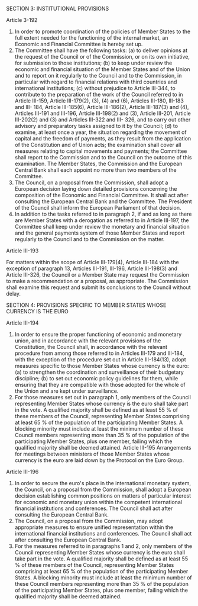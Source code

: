 SECTION 3: INSTITUTIONAL PROVISIONS

Article 3-192
1. In order to promote coordination of the policies of Member States to the full extent needed for
the functioning of the internal market, an Economic and Financial Committee is hereby set up.
2. The Committee shall have the following tasks:
(a) to deliver opinions at the request of the Council or of the Commission, or on its own initiative,
for submission to those institutions;
(b) to keep under review the economic and financial situation of the Member States and of the
Union and to report on it regularly to the Council and to the Commission, in particular with
regard to financial relations with third countries and international institutions;
(c) without prejudice to Article III-344, to contribute to the preparation of the work of the Council
referred to in Article III-159, Article III-179(2), (3), (4) and (6), Articles III-180, III-183 and III-
184, Article III-185(6), Article III-186(2), Article III-187(3) and (4), Articles III-191 and III-196,
Article III-198(2) and (3), Article III-201, Article III-202(2) and (3) and Articles III-322 and III-
326, and to carry out other advisory and preparatory tasks assigned to it by the Council;
(d) to examine, at least once a year, the situation regarding the movement of capital and the freedom
of payments, as they result from the application of the Constitution and of Union acts; the
examination shall cover all measures relating to capital movements and payments; the Committee
shall report to the Commission and to the Council on the outcome of this examination.
The Member States, the Commission and the European Central Bank shall each appoint no more
than two members of the Committee.
3. The Council, on a proposal from the Commission, shall adopt a European decision laying down
detailed provisions concerning the composition of the Economic and Financial Committee. It shall
act after consulting the European Central Bank and the Committee. The President of the Council shall
inform the European Parliament of that decision.
4. In addition to the tasks referred to in paragraph 2, if and as long as there are Member States with
a derogation as referred to in Article III-197, the Committee shall keep under review the monetary
and financial situation and the general payments system of those Member States and report regularly
to the Council and to the Commission on the matter.

Article III-193

For matters within the scope of Article III-179(4), Article III-184 with the exception of paragraph 13,
Articles III-191, III-196, Article III-198(3) and Article III-326, the Council or a Member State may
request the Commission to make a recommendation or a proposal, as appropriate. The Commission
shall examine this request and submit its conclusions to the Council without delay.

SECTION 4: PROVISIONS SPECIFIC TO MEMBER STATES WHOSE CURRENCY IS THE EURO

Article III-194
1. In order to ensure the proper functioning of economic and monetary union, and in accordance
with the relevant provisions of the Constitution, the Council shall, in accordance with the relevant
procedure from among those referred to in Articles III-179 and III-184, with the exception of the
procedure set out in Article III-184(13), adopt measures specific to those Member States whose
currency is the euro:
(a) to strengthen the coordination and surveillance of their budgetary discipline;
(b) to set out economic policy guidelines for them, while ensuring that they are compatible with
those adopted for the whole of the Union and are kept under surveillance.
2. For those measures set out in paragraph 1, only members of the Council representing Member
States whose currency is the euro shall take part in the vote.
A qualified majority shall be defined as at least 55 % of these members of the Council, representing
Member States comprising at least 65 % of the population of the participating Member States.
A blocking minority must include at least the minimum number of these Council members
representing more than 35 % of the population of the participating Member States, plus one
member, failing which the qualified majority shall be deemed attained.
Article III-195
Arrangements for meetings between ministers of those Member States whose currency is the euro are
laid down by the Protocol on the Euro Group.

Article III-196
1. In order to secure the euro's place in the international monetary system, the Council, on a
proposal from the Commission, shall adopt a European decision establishing common positions on
matters of particular interest for economic and monetary union within the competent international
financial institutions and conferences. The Council shall act after consulting the European Central
Bank.
2. The Council, on a proposal from the Commission, may adopt appropriate measures to ensure
unified representation within the international financial institutions and conferences. The Council
shall act after consulting the European Central Bank.
3. For the measures referred to in paragraphs 1 and 2, only members of the Council representing
Member States whose currency is the euro shall take part in the vote.
A qualified majority shall be defined as at least 55 % of these members of the Council, representing
Member States comprising at least 65 % of the population of the participating Member States.
A blocking minority must include at least the minimum number of these Council members
representing more than 35 % of the population of the participating Member States, plus one
member, failing which the qualified majority shall be deemed attained.

